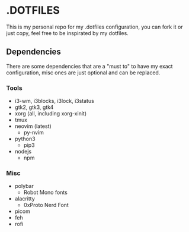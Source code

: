 # .DOTFILES

This is my personal repo for my .dotfiles configuration, you can fork it or just copy, feel free to be inspirated by my dotfiles.

## Dependencies

There are some dependencies that are a "must to" to have my exact configuration, misc ones are just optional and can be replaced.

### Tools

- i3-wm, i3blocks, i3lock, i3status
- gtk2, gtk3, gtk4
- xorg (all, including xorg-xinit)
- tmux
- neovim (latest)
    - py-nvim
- python3
    - pip3
- nodejs
    - npm

### Misc

- polybar
    - Robot Mono fonts
- alacritty
    - 0xProto Nerd Font
- picom
- feh
- rofi
